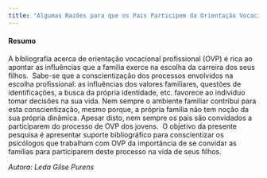 ```yaml
--- 
title: "Algumas Razões para que os Pais Participem da Orientação Vocacional Profissional de seus Filhos"
---
```



#### Resumo

A bibliografia acerca de orientação vocacional profissional (OVP) é rica ao apontar as influências que a família exerce na escolha da carreira dos seus filhos.  Sabe-se que a conscientização dos processos envolvidos na escolha profissional: as influências dos valores familiares, questões de identificações, a busca da própria identidade, etc. favorece ao indivíduo  tomar decisões na sua vida. Nem sempre o ambiente familiar contribui para esta conscientização, mesmo porque, a própria família não tem noção da sua própria dinâmica. Apesar disto, nem sempre os pais são convidados a participarem do processo de OVP dos jovens.  O objetivo da presente pesquisa é apresentar suporte bibliográfico para conscientizar os psicólogos que trabalham com OVP da importância de se convidar as famílias para participarem deste processo na vida de seus filhos.

*Autora: Leda Gilse Purens*